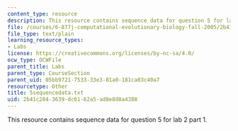 ```yaml
---
content_type: resource
description: This resource contains sequence data for question 5 for lab 2 part 1.
file: /courses/6-877j-computational-evolutionary-biology-fall-2005/2b41c2843639dc6162a5ad8e8d8a4388_5sequencedata.txt
file_type: text/plain
learning_resource_types:
- Labs
license: https://creativecommons.org/licenses/by-nc-sa/4.0/
ocw_type: OCWFile
parent_title: Labs
parent_type: CourseSection
parent_uid: 05bb9721-7533-33e3-81a0-181ca03c40a7
resourcetype: Other
title: 5sequencedata.txt
uid: 2b41c284-3639-dc61-62a5-ad8e8d8a4388
---
```

This resource contains sequence data for question 5 for lab 2 part 1.